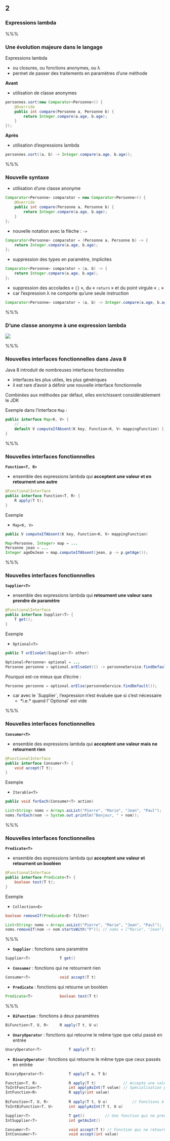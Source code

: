 <!-- .slide: data-background-image="images/java-cup.svg" data-background-size="400px" class="chapter" -->
## 2
### Expressions lambda


%%%


<!-- .slide: class="slide" data-background-image="images/java-cup.svg" data-background-size="400px" -->
### Une évolution majeure dans le langage

Expressions lambda
 - ou closures, ou fonctions anonymes, ou &lambda;
 - permet de passer des traitements en paramètres d’une méthode

**Avant**

 - utilisation de classe anonymes

```java
personnes.sort(new Comparator<Personne>() {
	@Override
	public int compare(Personne a, Personne b) {
		return Integer.compare(a.age, b.age);
	}
});
```

**Après**

 - utilisation d’expressions lambda

```java
personnes.sort((a, b) -> Integer.compare(a.age, b.age));
```


%%%


<!-- .slide: class="slide" data-background-image="images/java-cup.svg" data-background-size="400px" -->
### Nouvelle syntaxe

 - utilisation d’une classe anonyme

```java
Comparator<Personne> comparator = new Comparator<Personne>() {
	@Override
	public int compare(Personne a, Personne b) {
		return Integer.compare(a.age, b.age);
	}
};
```
 - nouvelle notation avec la flèche : `->`

```java
Comparator<Personne> comparator = (Personne a, Personne b) -> {
	return Integer.compare(a.age, b.age);
};
```

 - suppression des types en paramètre, implicites

```java
Comparator<Personne> comparator = (a, b) -> {
	return Integer.compare(a.age, b.age);
};
```

 - suppression des accolades « `{}` », du « `return` » et du point virgule « `;` »
  - car l’expression &lambda; ne comporte qu’une seule instruction

```java
Comparator<Personne> comparator = (a, b) -> Integer.compare(a.age, b.age);
```

%%%


<!-- .slide: class="slide" data-background-image="images/java-cup.svg" data-background-size="400px" -->
### D’une classe anonyme à une expression lambda

<div class="center">
	<img src="images/anonymous-class-to-lambda.gif" />
</div>


%%%


<!-- .slide: class="slide" data-background-image="images/java-cup.svg" data-background-size="400px" -->
### Nouvelles interfaces fonctionnelles dans Java 8

Java 8 introduit de nombreuses interfaces fonctionnelles
 - interfaces les plus utiles, les plus génériques
 - il est rare d’avoir à définir une nouvelle interface fonctionnelle
 
Combinées aux méthodes par défaut, elles enrichissent considérablement le JDK

Exemple dans l’interface `Map` :

```java
public interface Map<K, V> {
	// ...
	default V computeIfAbsent(K key, Function<K, V> mappingFunction) {...}
}
```


%%%


<!-- .slide: class="slide" data-background-image="images/java-cup.svg" data-background-size="400px" -->
### Nouvelles interfaces fonctionnelles

**`Function<T, R>`**
 - ensemble des expressions lambda qui **acceptent une valeur et en retournent une autre** 

```java
@FunctionalInterface
public interface Function<T, R> {
	R apply(T t);
}
```

Exemple
 - `Map<K, V>`

```java
public V computeIfAbsent(K key, Function<K, V> mappingFunction)
```

```java
Map<Personne, Integer> map = ...
Personne jean = ...
Integer ageDeJean = map.computeIfAbsent(jean, p -> p.getAge());
```


%%%


<!-- .slide: class="slide" data-background-image="images/java-cup.svg" data-background-size="400px" -->
### Nouvelles interfaces fonctionnelles

**`Supplier<T>`**
 - ensemble des expressions lambda qui **retournent une valeur sans prendre de paramètre** 

```java
@FunctionalInterface
public interface Supplier<T> {
	T get();
}
```

Exemple
 - `Optional<T>`

```java
public T orElseGet(Supplier<T> other)
```

```java
Optional<Personne> optional = ...
Personne personne = optional.orElseGet(() -> personneService.findDefault()); // public Personne findDefault();
```

<!-- .element: class="icon question" -->Pourquoi est-ce mieux que d’écrire :

```java
Personne personne = optional.orElse(personneService.findDefault());
```

<ul class="fragment">
 <li>
 	car avec le `Supplier`, l’expression n’est évaluée que si c’est nécessaire
 	<ul><li>*i.e.* quand l’`Optional` est vide</li></ul>
 </li>
</ul>


%%%

<!-- .slide: class="slide" data-background-image="images/java-cup.svg" data-background-size="400px" -->
### Nouvelles interfaces fonctionnelles

**`Consumer<T>`**
 - ensemble des expressions lambda qui **acceptent une valeur mais ne retournent rien** 

```java
@FunctionalInterface
public interface Consumer<T> {
	void accept(T t);
}
```

Exemple
 - `Iterable<T>`

```java
public void forEach(Consumer<T> action)
```

```java
List<String> noms = Arrays.asList("Pierre", "Marie", "Jean", "Paul");
noms.forEach(nom -> System.out.println("Bonjour, " + nom));
```


%%%


<!-- .slide: class="slide" data-background-image="images/java-cup.svg" data-background-size="400px" -->
### Nouvelles interfaces fonctionnelles

**`Predicate<T>`**
 - ensemble des expressions lambda qui **acceptent une valeur et retournent un booléen** 

```java
@FunctionalInterface
public interface Predicate<T> {
	boolean test(T t);
}
```

Exemple
 - `Collection<E>`

```java
boolean removeIf(Predicate<E> filter)
```

```java
List<String> noms = Arrays.asList("Pierre", "Marie", "Jean", "Paul");
noms.removeIf(nom -> nom.startsWith("P")); // noms = ["Marie", "Jean"]
```


%%%









































- **`Supplier`** : fonctions sans paramètre 

```java
Supplier<T>				T get()
```

- **`Consumer`** : fonctions qui ne retournent rien

```java
Consumer<T>				void accept(T t)
```

 - **`Predicate`** : fonctions qui retourne un booléen

```java
Predicate<T>			boolean test(T t)
```


%%%


<!-- .slide: class="slide" data-background-image="images/java-cup.svg" data-background-size="400px" -->
 - **`BiFunction`** : fonctions à deux paramètres

```java
BiFunction<T, U, R>		R apply(T t, U u)
```

 - **`UnaryOperator`** : fonctions qui retourne le même type que celui passé en entrée

```java
UnaryOperator<T>			T apply(T t)
```

 - **`BinaryOperator`** : fonctions qui retourne le même type que ceux passés en entrée

```java
BinaryOperator<T>			T apply(T a, T b)
```

```java
Function<T, R>				R apply(T t) 			// Accepte une valeur et en retourne une autre
ToIntFunction<T>			int applyAsInt(T value)	// Spécialisation pour les types primitifs
IntFunction<R>				R apply(int value)
	
BiFunction<T, U, R>			R apply(T t, U u)			// Fonctions à deux paramètres
ToIntBiFunction<T, U>		int applyAsInt(T t, U u)

Supplier<T>					T get()			// Une fonction qui ne prend pas de paramètres
IntSupplier<T>				int getAsInt()

Consumer<T>					void accept(T t) // Fonction qui ne retourne rien
IntConsumer<T>				void accept(int value)
```